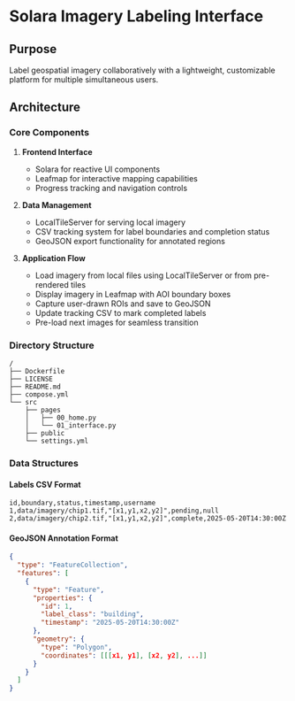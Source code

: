# Solara Imagery Labeling Interface

## Purpose
Label geospatial imagery collaboratively with a lightweight, customizable platform for multiple simultaneous users.

## Architecture

### Core Components
1. **Frontend Interface**
   - Solara for reactive UI components
   - Leafmap for interactive mapping capabilities
   - Progress tracking and navigation controls

2. **Data Management**
   - LocalTileServer for serving local imagery
   - CSV tracking system for label boundaries and completion status
   - GeoJSON export functionality for annotated regions

3. **Application Flow**
   - Load imagery from local files using LocalTileServer or from pre-rendered tiles
   - Display imagery in Leafmap with AOI boundary boxes
   - Capture user-drawn ROIs and save to GeoJSON
   - Update tracking CSV to mark completed labels
   - Pre-load next images for seamless transition

### Directory Structure
```
/
├── Dockerfile
├── LICENSE
├── README.md
├── compose.yml
└── src
    ├── pages
    │   ├── 00_home.py
    │   └── 01_interface.py
    ├── public
    └── settings.yml
```

### Data Structures

#### Labels CSV Format
```
id,boundary,status,timestamp,username
1,data/imagery/chip1.tif,"[x1,y1,x2,y2]",pending,null
2,data/imagery/chip2.tif,"[x1,y1,x2,y2]",complete,2025-05-20T14:30:00Z
```

#### GeoJSON Annotation Format
```json
{
  "type": "FeatureCollection",
  "features": [
    {
      "type": "Feature",
      "properties": {
        "id": 1,
        "label_class": "building",
        "timestamp": "2025-05-20T14:30:00Z"
      },
      "geometry": {
        "type": "Polygon",
        "coordinates": [[[x1, y1], [x2, y2], ...]]
      }
    }
  ]
}
```
